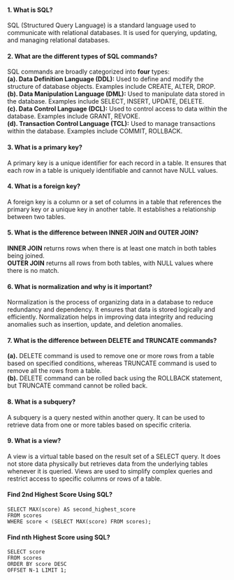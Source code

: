 #### 1. What is SQL?
SQL (Structured Query Language) is a standard language used to communicate with relational databases. It is used for querying, updating, and managing relational databases.

#### 2. What are the different types of SQL commands?
SQL commands are broadly categorized into **four** types:   
**(a). Data Definition Language (DDL):** Used to define and modify the structure of database objects. Examples include CREATE, ALTER, DROP.  
**(b). Data Manipulation Language (DML):** Used to manipulate data stored in the database. Examples include SELECT, INSERT, UPDATE, DELETE.  
**(c). Data Control Language (DCL):** Used to control access to data within the database. Examples include GRANT, REVOKE.    
**(d). Transaction Control Language (TCL):** Used to manage transactions within the database. Examples include COMMIT, ROLLBACK.  

#### 3. What is a primary key?
A primary key is a unique identifier for each record in a table. It ensures that each row in a table is uniquely identifiable and cannot have NULL values.

#### 4. What is a foreign key?
A foreign key is a column or a set of columns in a table that references the primary key or a unique key in another table. It establishes a relationship between two tables.

#### 5. What is the difference between INNER JOIN and OUTER JOIN?
**INNER JOIN** returns rows when there is at least one match in both tables being joined.   
**OUTER JOIN** returns all rows from both tables, with NULL values where there is no match.   

#### 6. What is normalization and why is it important?
Normalization is the process of organizing data in a database to reduce redundancy and dependency. It ensures that data is stored logically and efficiently. Normalization helps in improving data integrity and reducing anomalies such as insertion, update, and deletion anomalies.

#### 7. What is the difference between DELETE and TRUNCATE commands?
**(a).** DELETE command is used to remove one or more rows from a table based on specified conditions, whereas TRUNCATE command is used to remove all the rows from a table.   
**(b).** DELETE command can be rolled back using the ROLLBACK statement, but TRUNCATE command cannot be rolled back.     

#### 8. What is a subquery?
A subquery is a query nested within another query. It can be used to retrieve data from one or more tables based on specific criteria.

#### 9. What is a view?
A view is a virtual table based on the result set of a SELECT query. It does not store data physically but retrieves data from the underlying tables whenever it is queried. Views are used to simplify complex queries and restrict access to specific columns or rows of a table.

#### Find 2nd Highest Score Using SQL?
```
SELECT MAX(score) AS second_highest_score
FROM scores
WHERE score < (SELECT MAX(score) FROM scores);
```

#### Find nth Highest Score using SQL?
```
SELECT score
FROM scores
ORDER BY score DESC
OFFSET N-1 LIMIT 1;
```
